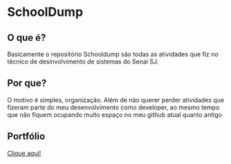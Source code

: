 # SchoolDump

## O que é?

Basicamente o repositório Schooldump são todas as atividades que fiz no técnico de desinvolvimento de sistemas do Senai SJ.

## Por que?

O motivo é simples, organização. Além de não querer perder atividades que fizeram parte do meu desenvolvimento como developer, ao mesmo tempo que não fiquem ocupando muito espaço no meu github atual quanto antigo


## Portfólio

[Clique aqui!](https://github.com/GhoostSama/Portfolio-3-Ano-EM)
